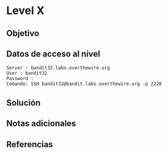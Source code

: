# Level X
## Objetivo
## Datos de acceso al nivel
```
Server : bandit32.labs.overthewire.org
User : bandit32
Password : 
Comando: SSH bandit32@bandit.labs.overthewire.org -p 2220
```
## Solución 
## Notas adicionales
## Referencias